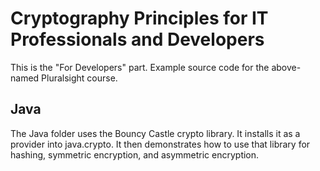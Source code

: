 # Cryptography Principles for IT Professionals and Developers

This is the "For Developers" part.
Example source code for the above-named Pluralsight course.

## Java

The Java folder uses the Bouncy Castle crypto library.
It installs it as a provider into java.crypto.
It then demonstrates how to use that library for hashing, symmetric encryption, and asymmetric encryption.
